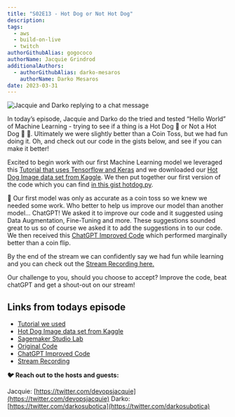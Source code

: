 ```yaml
---
title: "S02E13 - Hot Dog or Not Hot Dog"
description:
tags:
  - aws
  - build-on-live
  - twitch
authorGithubAlias: gogococo
authorName: Jacquie Grindrod
additionalAuthors: 
  - authorGithubAlias: darko-mesaros
    authorName: Darko Mesaros
date: 2023-03-31
---
```


![Jacquie and Darko replying to a chat message](images/bows02e13.png)

In today’s episode, Jacquie and Darko do the tried and tested “Hello World” of Machine Learning - trying to see if a thing is a Hot Dog 🌭 or Not a Hot Dog 🚫 🌭. Ultimately we were slightly better than a Coin Toss, but we had fun doing it.
Oh, and check out our code in the gists below, and see if you can make it better!

Excited to begin work with our first Machine Learning model we leveraged this [Tutorial that uses Tensorflow and Keras](https://github.com/christianversloot/machine-learning-articles/blob/main/tutorial-building-a-hot-dog-not-hot-dog-classifier-with-tensorflow-and-keras.md) and we downloaded our [Hot Dog Image data set from Kaggle](https://www.kaggle.com/datasets/dansbecker/hot-dog-not-hot-dog). We then put together our first version of the code which you can find [in this gist hotdog.py](https://gist.github.com/gogococo/726d9a04571255c471149f9864e57e83).

🤔 Our first model was only as accurate as a coin toss so we knew we needed some work. Who better to help us improve our model than another model... ChatGPT! We asked it to improve our code and it suggested using Data Augmentation, Fine-Tuning and more. These suggestions sounded great to us so of course we asked it to add the suggestions in to our code. We then received this [ChatGPT Improved Code](https://gist.github.com/gogococo/d97d91883e0439742df7d3af38ca06f2) which performed marginally better than a coin flip.

By the end of the stream we can confidently say we had fun while learning and you can check out the [Stream Recording here.](https://www.twitch.tv/videos/1792674049)

Our challenge to you, should you choose to accept? Improve the code, beat chatGPT and get a shout-out on our stream!

## Links from todays episode

- [Tutorial we used](https://github.com/christianversloot/machine-learning-articles/blob/main/tutorial-building-a-hot-dog-not-hot-dog-classifier-with-tensorflow-and-keras.md)
- [Hot Dog Image data set from Kaggle](https://www.kaggle.com/datasets/dansbecker/hot-dog-not-hot-dog)
- [Sagemaker Studio Lab](https://studiolab.sagemaker.aws/)
- [Original Code](https://gist.github.com/gogococo/726d9a04571255c471149f9864e57e83)
- [ChatGPT Improved Code](https://gist.github.com/gogococo/d97d91883e0439742df7d3af38ca06f2)
- [Stream Recording](https://www.twitch.tv/videos/1792674049)

**🐦 Reach out to the hosts and guests:**

Jacquie: [https://twitter.com/devopsjacquie](https://twitter.com/devopsjacquie)
Darko: [https://twitter.com/darkosubotica](https://twitter.com/darkosubotica)
